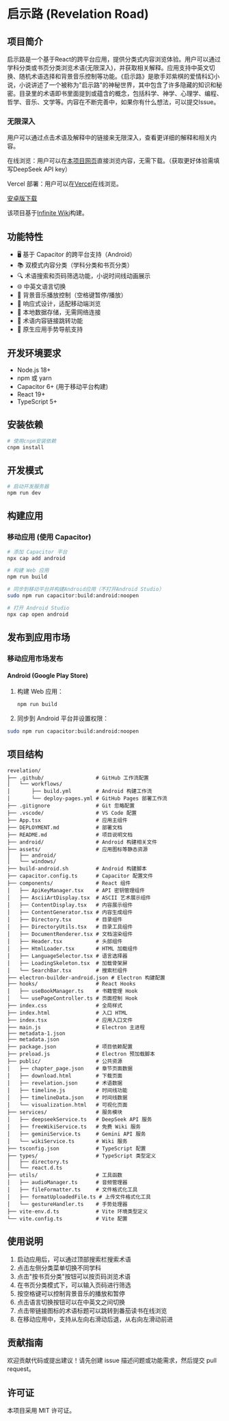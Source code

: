 # 启示路 (Revelation Road)

## 项目简介

启示路是一个基于React的跨平台应用，提供分类式内容浏览体验。用户可以通过学科分类或书页分类浏览术语(无限深入)，并获取相关解释。应用支持中英文切换、随机术语选择和背景音乐控制等功能。《启示路》是歌手邓紫棋的爱情科幻小说，小说讲述了一个被称为"启示路"的神秘世界，其中包含了许多隐藏的知识和秘密。目录里的术语即书里面提到或蕴含的概念，包括科学、神学、心理学、编程、哲学、音乐、文学等。内容在不断完善中，如果你有什么想法，可以提交Issue。

### 无限深入

用户可以通过点击术语及解释中的链接来无限深入，查看更详细的解释和相关内容。

在线浏览：用户可以在[本项目网页](https://qcgm1978.github.io/revelation/)直接浏览内容，无需下载。（获取更好体验需填写DeepSeek API key）

Vercel 部署：用户可以在[Vercel](https://revelation-sigma.vercel.app/)在线浏览。

[安卓版下载](https://qcgm1978.github.io/revelation/download.html)

该项目基于[Infinite Wiki](https://aistudio.google.com/app/prompts?state=%7B%22ids%22:%5B%221J3Y2wXFzHKha4Qnb7UObSYAucBl1KPBO%22%5D,%22action%22:%22open%22,%22userId%22:%22103462436203651956396%22,%22resourceKeys%22:%7B%7D%7D&amp;usp=sharing)构建。

## 功能特性

- 🖥️ 基于 Capacitor 的跨平台支持（Android）
- 📚 双模式内容分类（学科分类和书页分类）
- 🔍 术语搜索和页码筛选功能，小说时间线动画展示
- 🌐 中英文语言切换
- 🎵 背景音乐播放控制（空格键暂停/播放）
- 📱 响应式设计，适配移动端浏览
- 💾 本地数据存储，无需网络连接
- 🔗 术语内容链接跳转功能
- 📱 原生应用手势导航支持

## 开发环境要求

- Node.js 18+
- npm 或 yarn
- Capacitor 6+ (用于移动平台构建)
- React 19+
- TypeScript 5+

## 安装依赖

```bash
# 使用cnpm安装依赖
cnpm install
```

## 开发模式

```bash
# 启动开发服务器
npm run dev
```

## 构建应用

### 移动应用 (使用 Capacitor)

```bash
# 添加 Capacitor 平台
npx cap add android

# 构建 Web 应用
npm run build

# 同步到移动平台并构建Android应用（不打开Android Studio）
sudo npm run capacitor:build:android:noopen

# 打开 Android Studio
npx cap open android
```

## 发布到应用市场

### 移动应用市场发布

#### Android (Google Play Store)

1. 构建 Web 应用：
   ```bash
   npm run build
   ```

2. 同步到 Android 平台并设置权限：

```bash
sudo npm run capacitor:build:android:noopen
```

## 项目结构

```
revelation/
├── .github/                 # GitHub 工作流配置
│   └── workflows/
│       ├── build.yml        # Android 构建工作流
│       └── deploy-pages.yml # GitHub Pages 部署工作流
├── .gitignore               # Git 忽略配置
├── .vscode/                 # VS Code 配置
├── App.tsx                  # 应用主组件
├── DEPLOYMENT.md            # 部署文档
├── README.md                # 项目说明文档
├── android/                 # Android 构建相关文件
├── assets/                  # 应用图标等静态资源
│   ├── android/
│   └── windows/
├── build-android.sh         # Android 构建脚本
├── capacitor.config.ts      # Capacitor 配置文件
├── components/              # React 组件
│   ├── ApiKeyManager.tsx    # API 密钥管理组件
│   ├── AsciiArtDisplay.tsx  # ASCII 艺术展示组件
│   ├── ContentDisplay.tsx   # 内容展示组件
│   ├── ContentGenerator.tsx # 内容生成组件
│   ├── Directory.tsx        # 目录组件
│   ├── DirectoryUtils.tsx   # 目录工具组件
│   ├── DocumentRenderer.tsx # 文档渲染组件
│   ├── Header.tsx           # 头部组件
│   ├── HtmlLoader.tsx       # HTML 加载组件
│   ├── LanguageSelector.tsx # 语言选择器
│   ├── LoadingSkeleton.tsx  # 加载骨架屏
│   └── SearchBar.tsx        # 搜索栏组件
├── electron-builder-android.json # Electron 构建配置
├── hooks/                   # React Hooks
│   ├── useBookManager.ts    # 书籍管理 Hook
│   └── usePageController.ts # 页面控制 Hook
├── index.css                # 全局样式
├── index.html               # 入口 HTML
├── index.tsx                # 应用入口文件
├── main.js                  # Electron 主进程
├── metadata-1.json
├── metadata.json
├── package.json             # 项目依赖配置
├── preload.js               # Electron 预加载脚本
├── public/                  # 公共资源
│   ├── chapter_page.json    # 章节页面数据
│   ├── download.html        # 下载页面
│   ├── revelation.json      # 术语数据
│   ├── timeline.js          # 时间线功能
│   ├── timelineData.json    # 时间线数据
│   └── visualization.html   # 可视化页面
├── services/                # 服务模块
│   ├── deepseekService.ts   # DeepSeek API 服务
│   ├── freeWikiService.ts   # 免费 Wiki 服务
│   ├── geminiService.ts     # Gemini API 服务
│   └── wikiService.ts       # Wiki 服务
├── tsconfig.json            # TypeScript 配置
├── types/                   # TypeScript 类型定义
│   ├── directory.ts
│   └── react.d.ts
├── utils/                   # 工具函数
│   ├── audioManager.ts      # 音频管理器
│   ├── fileFormatter.ts     # 文件格式化工具
│   ├── formatUploadedFile.ts # 上传文件格式化工具
│   └── gestureHandler.ts    # 手势处理器
├── vite-env.d.ts            # Vite 环境类型定义
└── vite.config.ts           # Vite 配置
```



## 使用说明

1. 启动应用后，可以通过顶部搜索栏搜索术语
2. 点击左侧分类菜单切换不同学科
3. 点击"按书页分类"按钮可以按页码浏览术语
4. 在书页分类模式下，可以输入页码进行筛选
6. 按空格键可以控制背景音乐的播放和暂停
7. 点击语言切换按钮可以在中英文之间切换
8. 点击带链接图标的术语标题可以跳转到番茄读书在线浏览
9. 在移动应用中，支持从左向右滑动后退，从右向左滑动前进

## 贡献指南

欢迎贡献代码或提出建议！请先创建 issue 描述问题或功能需求，然后提交 pull request。

## 许可证

本项目采用 MIT 许可证。
